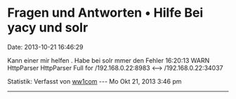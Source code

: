 Fragen und Antworten • Hilfe Bei yacy und solr
==============================================

Date: 2013-10-21 16:46:29

Kann einer mir helfen . Habe bei solr mmer den Fehler 16:20:13 WARN
HttpParser HttpParser Full for /192.168.0.22:8983 \<\--\>
/192.168.0.22:34037

Statistik: Verfasst von
[ww1com](http://forum.yacy-websuche.de/memberlist.php?mode=viewprofile&u=560)
--- Mo Okt 21, 2013 3:46 pm

------------------------------------------------------------------------
